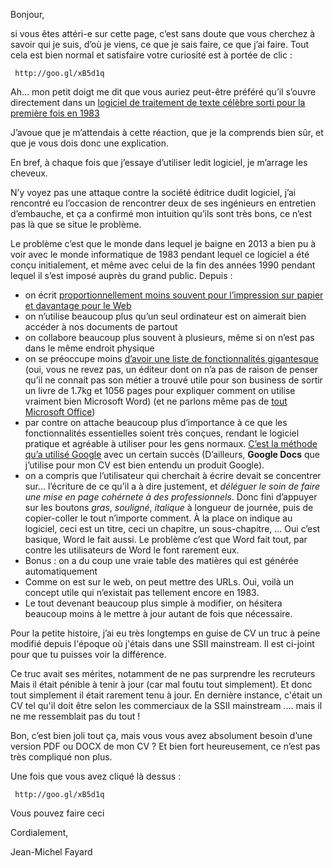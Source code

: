 Bonjour,

si vous êtes attéri-e sur cette page, c’est sans doute que vous cherchez à savoir qui je suis, d’où je viens, ce que je sais faire, ce que j’ai faire. Tout cela est bien normal et satisfaire votre curiosité est à portée de clic :

     http://goo.gl/xB5d1q

Ah... mon petit doigt me dit que vous auriez peut-être préféré qu’il s’ouvre directement dans un [logiciel de traitement de texte célèbre sorti pour la première fois en 1983](http://fr.wikipedia.org/wiki/Microsoft_Word)

J’avoue que je m’attendais à cette réaction, que je la comprends bien sûr, et que je vous dois donc une explication. 

En bref, à chaque fois que j’essaye d’utiliser ledit logiciel, je m’arrage les cheveux.

N’y voyez pas une attaque contre la société éditrice dudit logiciel, j’ai rencontré eu l’occasion de rencontrer deux de ses ingénieurs en entretien d’embauche, et ça a confirmé mon intuition qu’ils sont très bons, ce n’est pas là que se situe le problème.

Le problème c’est que le monde dans lequel je baigne en 2013 a bien pu à voir avec le monde informatique de 1983 pendant lequel ce logiciel a été conçu initialement, et même avec celui de la fin des années 1990 pendant lequel il s’est imposé auprès du grand public. Depuis :

- on écrit [proportionnellement moins souvent pour l’impression sur papier et davantage pour le Web](http://www.tedcurran.net/2012/10/why-write-for-paper-or-how-i-learned-to-stop-worrying-and-love-html/)
- on n’utilise beaucoup plus qu’un seul ordinateur est on aimerait bien accéder à nos documents de partout
- on collabore beaucoup plus souvent à plusieurs, même si on n’est pas dans le même endroit physique
- on se préoccupe moins [d’avoir une liste de fonctionnalités gigantesque](http://www.amazon.com/Word-2013-Bible-Lisa-Bucki/dp/1118488121/ref=sr_1_3?ie=UTF8&qid=1376346262&sr=8-3&keywords=microsoft+word+bible) (oui, vous ne revez pas, un éditeur dont on n’a pas de raison de penser qu’il ne connait pas son métier a trouvé utile pour son business de sortir un livre de 1.7kg et 1056 pages pour expliquer comment on utilise vraiment bien Microsoft Word) (et ne parlons même pas de [tout Microsoft Office](http://www.amazon.com/Office-Library-Excel-Access-PowerPoint/dp/111852294X/ref=sr_1_2?s=books&ie=UTF8&qid=1376813303&sr=1-2&keywords=microsoft+office+bible))
- par contre on attache beaucoup plus d’importance à ce que les fonctionnalités essentielles soient très conçues, rendant le logiciel pratique et agréable à utiliser pour les gens normaux. [C’est la méthode qu’a utilisé Google](http://paulbuchheit.blogspot.fr/2010/02/if-your-product-is-great-it-doesnt-need.html) avec un certain succès (D’ailleurs, **Google Docs** que j’utilise pour mon CV est bien entendu un produit Google).
- on a compris que l’utilisateur qui cherchait à écrire devait se concentrer sur... l’écriture de ce qu’il a à dire justement, et *déléguer le soin de faire une mise en page cohérnete à des professionnels*. Donc fini d’appuyer sur les boutons *gras*, *souligné*, *italique* à longueur de journée, puis de copier-coller le tout n’importe comment. À la place on indique au logiciel, ceci est un titre, ceci un chapitre, un sous-chapitre, ... Oui c’est basique, Word le fait aussi. Le problème c’est que Word fait tout, par contre les utilisateurs de Word le font rarement eux.
- Bonus : on a du coup une vraie table des matières qui est générée automatiquement
- Comme on est sur le web, on peut mettre des URLs. Oui, voilà un concept utile qui n’existait pas tellement encore en 1983.
- Le tout devenant beaucoup plus simple à modifier, on hésitera beaucoup moins à le mettre à jour autant de fois que nécessaire. 


Pour la petite histoire, j’ai eu très longtemps en guise de CV un truc à peine modifié depuis l'époque où j'étais dans une SSII mainstream. 
Il est ci-joint pour que tu puisses voir la différence.

Ce truc avait ses mérites, notamment de ne pas surprendre les recruteurs
Mais il était pénible à tenir à jour (car mal foutu tout simplement). 
Et donc tout simplement il était rarement tenu à jour.
En dernière instance, c'était un CV tel qu'il doit être selon les commerciaux de la SSII mainstream
.... mais il ne me ressemblait pas du tout !


Bon, c’est bien joli tout ça, mais vous vous avez absolument besoin d’une version PDF ou DOCX de mon CV ? Et bien fort heureusement, ce n’est pas très compliqué non plus.

Une fois que vous avez cliqué là dessus :

     http://goo.gl/xB5d1q

Vous pouvez faire ceci



Cordialement,

   Jean-Michel Fayard
